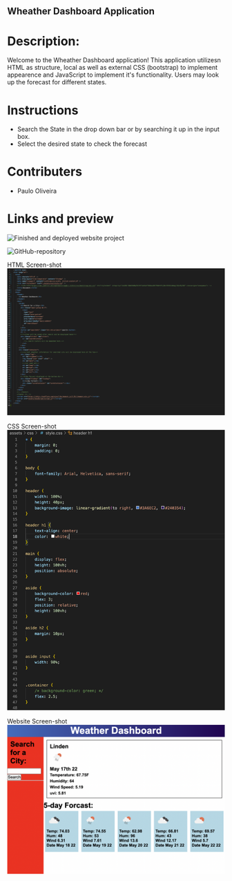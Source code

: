 ## Wheather Dashboard Application

# Description:
Welcome to the Wheather Dashboard application! This application utilizesn HTML as structure, local as well as external CSS (bootstrap) to implement appearence and JavaScript to implement it's functionality. Users may look up the forecast for different states.

# Instructions 

* Search the State in the drop down bar or by searching it up in the input box.
* Select the desired state to check the forecast

# Contributers

* Paulo Oliveira

# Links and preview
![Finished and deployed website project](https://paulooliveira152012.github.io/weather/)

![GitHub-repository](https://paulooliveira152012.github.io/weather/)



HTML Screen-shot
![HTML ScreenShot](/assets/images/HTML.png)

CSS Screen-shot
![CSS ScreenShot](/assets/images/CSS.png)

Website Screen-shot
![WebsiteScreenshot](/assets/images/webApplication.png)

